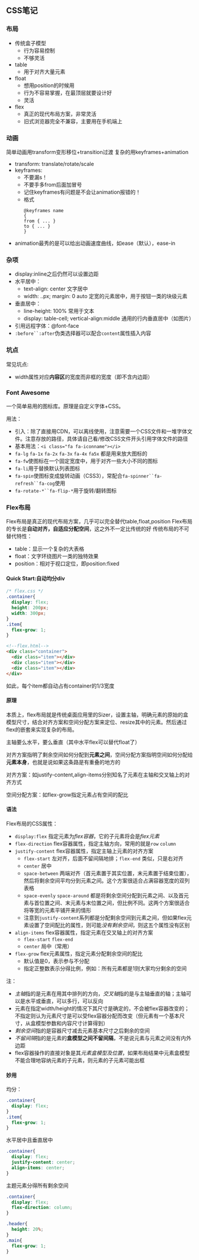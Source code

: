 ## CSS笔记
### 布局
- 传统盒子模型
  - 行为容易控制
  - 不够灵活
- table
  - 用于对齐大量元素
- float
  - 想用position的时候用
  - 行为不容易掌握，在最顶层就要设计好
  - 灵活
- flex
  - 真正的现代布局方案，非常灵活
  - 旧式浏览器完全不兼容，主要用在手机端上
### 动画
简单动画用transform变形移位+transition过渡
复杂的用keyframes+animation
- transform: translate/rotate/scale
- keyframes:
  - 不要漏s！
  - 不要手多from后面加冒号
  - 记住keyframes有问题是不会让animation报错的！
  - 格式
    ```
    @keyframes name
    {
    from { ... }
    to { ... }
    }
    ```
- animation最秀的是可以给出动画速度曲线，如ease（默认），ease-in
### 杂项
- display:inline之后仍然可以设置边距
- 水平居中：
  - text-align: center 文字居中
  - width: ..px; margin: 0 auto 定宽的元素居中，用于按钮一类的块级元素
- 垂直居中：
  - line-height: 100% 常用于文本
  - display: table-cell; vertical-align:middle 通用的行内垂直居中（如图片）
- 引用远程字体：@font-face
- `:before``:after`伪类选择器可以配合`content`属性插入内容
### 坑点
常见坑点:
- width属性对应**内容区**的宽度而非框的宽度（即不含内边距）
### Font Awesome
一个简单易用的图标库。原理是自定义字体+CSS。

用法：
- 引入：除了直接用CDN，可以离线使用，注意需要一个CSS文件和一堆字体文件。注意存放的路径，具体请自己看/修改CSS文件开头引用字体文件的路径
- 基本用法：`<i class="fa fa-iconname"></i>`
- `fa-lg` `fa-1x` `fa-2x` `fa-3x` `fa-4x` `fa5x` 都是用来放大图标的
- `fa-fw`使图标在一个固定宽度中，用于对齐一些大小不同的图标
- `fa-li`用于替换默认列表图标
- `fa-spin`使图标变成旋转动画（CSS3），常配合`fa-spinner``fa-refresh``fa-cog`使用
- `fa-rotate-*``fa-flip-*`用于旋转/翻转图标

### Flex布局
Flex布局是真正的现代布局方案，几乎可以完全替代table,float,position
Flex布局的专长是**自动对齐，自适应分配空间**，这之外不一定比传统的好
传统布局的不可替代特性：
- table：显示一个复杂的大表格
- float：文字环绕图片一类的独特效果
- position：相对于视口定位，即position:fixed

#### Quick Start:自动均分div
```css
/* flex.css */
.container{
  display: flex;
  height: 200px;
  width: 300px;
}
.item{
  flex-grow: 1;
}
```
```html
<!--flex.html-->
<div class="container">
  <div class="item"></div>
  <div class="item"></div>
  <div class="item"></div>
</div>
```
如此，每个item都自动占有container的1/3宽度

#### 原理
本质上，flex布局就是传统桌面应用里的Sizer，设置主轴，明确元素的原始的盒模型尺寸，结合对齐方案和空间分配方案来定位、resize其中的元素。然后通过flex的嵌套来实现复杂的布局。

主轴要么水平，要么垂直（其中水平flex可以替代float了）

对齐方案指明了剩余空间如何分配到**元素之间**，空间分配方案指明空间如何分配给**元素本身**，也就是说如果这条路是有重叠的地方的

对齐方案：如justify-content,align-items分别知名了元素在主轴和交叉轴上的对齐方式

空间分配方案：如flex-grow指定元素占有空间的配比

#### 语法
Flex布局的CSS属性：
- `display:flex` 指定元素为*flex容器*，它的子元素将会是*flex元素*
- `flex-direction` flex容器属性，指定主轴方向，常用的就是`row` `column`
- `justify-content` flex容器属性，指定主轴上元素的对齐方案
  - `flex-start` 左对齐，后面不留间隔地排；`flex-end` 类似，只是右对齐
  - `center` 居中
  - `space-between` 两端对齐（首元素置于其实位置，末元素置于结束位置），然后将剩余空间平均分到元素之间。这个方案很适合占满容器宽度的双列表格
  - `space-evenly` `space-around` 都是将剩余空间分配到元素之间、以及首元素与首位置之间、末元素与末位置之间，但比例不同。这两个方案很适合将等宽的元素平铺开来的情形
  - 注意到`justify-content`系列都是分配剩余空间到元素之间，但如果flex元素设置了空间配比的属性，则可能*没有剩余空间*，则这五个属性没有区别
- `align-items` flex容器属性，指定元素在交叉轴上的对齐方案
  - `flex-start` `flex-end` 
  - `center` 局中（常用）
- `flex-grow` flex元素属性，指定元素分配剩余空间的配比
  - 默认值是0，表示参与不分配
  - 指定正整数表示分得比例，例如：所有元素都是1则大家均分剩余的空间
  
注：
- *主轴*指的是元素在用其中排列的方向，*交叉轴*指的是与主轴垂直的轴；主轴可以是水平或垂直，可以多行，可以反向
- 元素在指定width/height的情况下其尺寸是确定的，不会被flex容器改变的；不指定则认为元素尺寸是可以受flex容器分配而改变（但元素有一个基本尺寸，从盒模型参数和内容尺寸计算得到）
- *剩余空间*指的是容器尺寸减去元素基本尺寸之后剩余的空间
- *不留间隔*指的是元素的**盒模型之间不留间隔**，不是说元素与元素之间没有内外边距
- flex容器操作的直接对象是其*元素盒模型及位置*，如果布局结果中元素盒模型不能合理地容纳元素的子元素，则元素的子元素可能出框

#### 妙用
均分：
```css
.container{
  display: flex;
}
.item{
  flex-grow: 1;
}
```

水平居中且垂直居中
```css
.container{
  display: flex;
  justify-content: center;
  align-items: center;
}
```

主题元素分得所有剩余空间
```css
.container{
  display: flex;
  flex-direction: column;
}

.header{
  height: 20%;
}
.main{
  flex-grow: 1;
}
```

